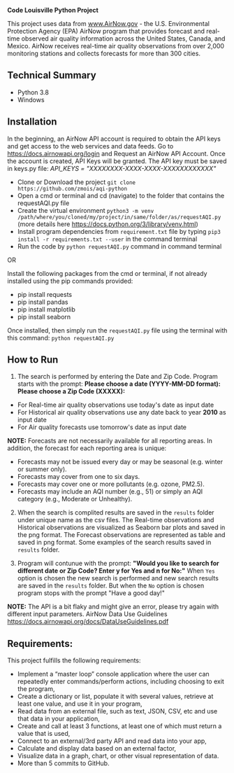 **Code Louisville Python Project**

This project uses data from www.AirNow.gov - the U.S. Environmental Protection Agency (EPA) AirNow program that provides forecast and real-time observed air quality information across the United States, Canada, and Mexico. AirNow receives real-time air quality observations from over 2,000 monitoring stations and collects forecasts for more than 300 cities.

## Technical Summary

- Python 3.8
- Windows

## Installation

In the beginning, an AirNow API account is required to obtain the API keys and get access to the web services and data feeds. Go to https://docs.airnowapi.org/login and Request an AirNow API Account. Once the account is created, API Keys will be granted.
The API key must be saved in keys.py file: *API_KEYS = "XXXXXXXX-XXXX-XXXX-XXXXXXXXXXXX"*

- Clone or Download the project `git clone https://github.com/zmois/aqi-python`
- Open a cmd or terminal and cd (navigate) to the folder that contains the requestAQI.py file
- Create the virtual environment `python3 -m venv /path/where/you/cloned/my/project/in/same/folder/as/requestAQI.py` (more details here https://docs.python.org/3/library/venv.html)
- Install program dependencies from `requirement.txt` file by typing `pip3 install -r requirements.txt --user` in the command terminal
- Run the code by `python requestAQI.py` command in command terminal

OR

Install the following packages from the cmd or terminal, if not already installed using the pip commands provided:
  - pip install requests
  - pip install pandas
  - pip install matplotlib
  - pip install seaborn

Once installed, then simply run the `requestAQI.py` file using the terminal with this command: `python requestAQI.py`

## How to Run 

1. The search is performed by entering the Date and Zip Code. Program starts with the prompt:
**Please choose a date (YYYY-MM-DD format):**
**Please choose a Zip Code (XXXXX):**

- For Real-time air quality observations use today's date as input date
- For Historical air quality observations use any date back to year **2010** as input date
- For Air quality forecasts use tomorrow's date as input date

**NOTE:** Forecasts are not necessarily available for all reporting areas. In addition, the forecast for each reporting area is unique:
  * Forecasts may not be issued every day or may be seasonal (e.g. winter or summer only).
  * Forecasts may cover from one to six days.
  * Forecasts may cover one or more pollutants (e.g. ozone, PM2.5).
  * Forecasts may include an AQI number (e.g., 51) or simply an AQI category (e.g., Moderate or Unhealthy).

2. When the search is complited results are saved in the `results` folder under unique name as the csv files. The Real-time observations and Historical observations are visualized as Seaborn bar plots and saved in the png format. The Forecast observations are represented as table and saved in png format. Some examples of the search results saved in `results` folder.

3. Program will contunue with the prompt:
**"Would you like to search for different date or Zip Code? Enter y for Yes and n for No:"**
When `Yes` option is chosen the new search is performed and new search results are saved in the `results` folder.
But when the `No` option is chosen program stops with the prompt "Have a good day!"

**NOTE:** The API is a bit flaky and might give an error, please try again with different input parameters. AirNow Data Use Guidelines https://docs.airnowapi.org/docs/DataUseGuidelines.pdf

## Requirements:

This project fulfills the following requirements:
- Implement a “master loop” console application where the user can repeatedly enter
commands/perform actions, including choosing to exit the program,
- Create a dictionary or list, populate it with several values, retrieve at least one value, and use it   in your program,
- Read data from an external file, such as text, JSON, CSV, etc and use that data in your application,
- Create and call at least 3 functions, at least one of which must return a value that is used,
- Connect to an external/3rd party API and read data into your app,
- Calculate and display data based on an external factor,
- Visualize data in a graph, chart, or other visual representation of data.
- More than 5 commits to GitHub.
